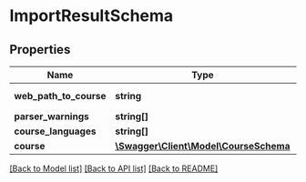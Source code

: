 # ImportResultSchema

## Properties
Name | Type | Description | Notes
------------ | ------------- | ------------- | -------------
**web_path_to_course** | **string** | web path to this course | [optional] 
**parser_warnings** | **string[]** |  | [optional] 
**course_languages** | **string[]** |  | [optional] 
**course** | [**\Swagger\Client\Model\CourseSchema**](CourseSchema.md) |  | [optional] 

[[Back to Model list]](../../README.md#documentation-for-models) [[Back to API list]](../../README.md#documentation-for-api-endpoints) [[Back to README]](../../README.md)

